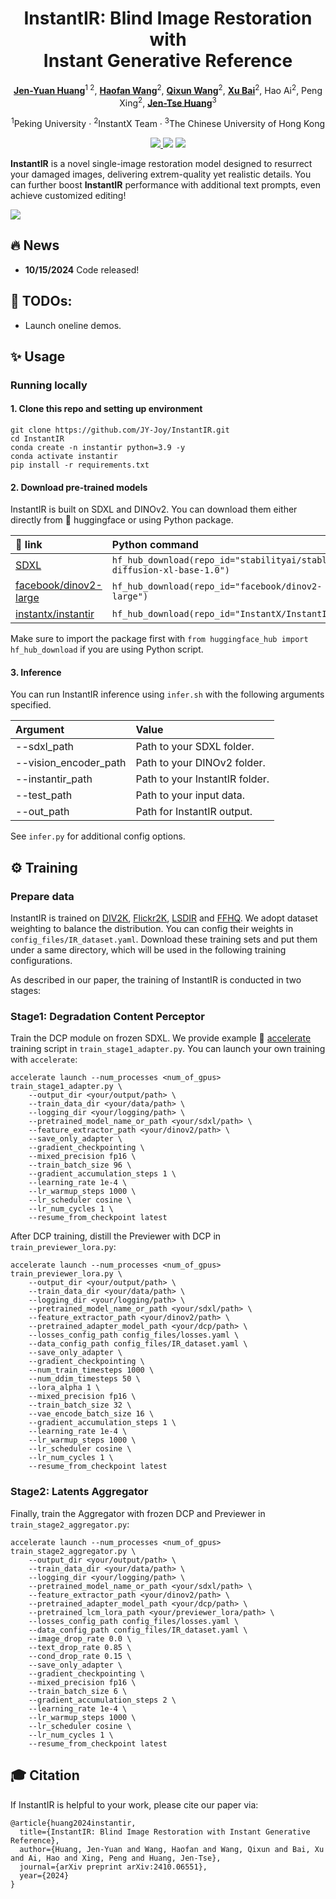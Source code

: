 <div align="center">
<h1>InstantIR: Blind Image Restoration with</br>Instant Generative Reference</h1>

[**Jen-Yuan Huang**](https://jy-joy.github.io)<sup>1&nbsp;2</sup>, [**Haofan Wang**](https://haofanwang.github.io/)<sup>2</sup>, [**Qixun Wang**](https://github.com/wangqixun)<sup>2</sup>, [**Xu Bai**](https://huggingface.co/baymin0220)<sup>2</sup>, Hao Ai<sup>2</sup>, Peng Xing<sup>2</sup>, [**Jen-Tse Huang**](https://penguinnnnn.github.io)<sup>3</sup> <br>

<sup>1</sup>Peking University · <sup>2</sup>InstantX Team · <sup>3</sup>The Chinese University of Hong Kong

<!-- <sup>*</sup>corresponding authors -->

<a href='https://arxiv.org/abs/2410.06551'><img src='https://img.shields.io/badge/arXiv-2410.06551-b31b1b.svg'>
<a href='https://jy-joy.github.io/InstantIR/'><img src='https://img.shields.io/badge/Project-Page-green'></a>
<a href='https://huggingface.co/InstantX/InstantIR'><img src='https://img.shields.io/static/v1?label=Model&message=Huggingface&color=orange'></a> 
<!-- [![GitHub](https://img.shields.io/github/stars/InstantID/InstantID?style=social)](https://github.com/InstantID/InstantID) -->

<!-- <a href='https://huggingface.co/spaces/InstantX/InstantID'><img src='https://img.shields.io/badge/%F0%9F%A4%97%20Hugging%20Face-Spaces-blue'></a>
[![ModelScope](https://img.shields.io/badge/ModelScope-Studios-blue)](https://modelscope.cn/studios/instantx/InstantID/summary)
[![Open in OpenXLab](https://cdn-static.openxlab.org.cn/app-center/openxlab_app.svg)](https://openxlab.org.cn/apps/detail/InstantX/InstantID) -->

</div>

**InstantIR** is a novel single-image restoration model designed to resurrect your damaged images, delivering extrem-quality yet realistic details. You can further boost **InstantIR** performance with additional text prompts, even achieve customized editing!


<!-- >**Abstract**: <br>
> Handling test-time unknown degradation is the major challenge in Blind Image Restoration (BIR), necessitating high model generalization. An effective strategy is to incorporate prior knowledge, either from human input or generative model. In this paper, we introduce Instant-reference Image Restoration (InstantIR), a novel diffusion-based BIR method which dynamically adjusts generation condition during inference. We first extract a compact representation of the input via a pre-trained vision encoder. At each generation step, this representation is used to decode current diffusion latent and instantiate it in the generative prior. The degraded image is then encoded with this reference, providing robust generation condition. We observe the variance of generative references fluctuate with degradation intensity, which we further leverage as an indicator for developing a sampling algorithm adaptive to input quality. Extensive experiments demonstrate InstantIR achieves state-of-the-art performance and offering outstanding visual quality. Through modulating generative references with textual description, InstantIR can restore extreme degradation and additionally feature creative restoration. -->

<img src='assets/teaser_figure.png'>

## 🔥 News
- **10/15/2024** Code released!

## 📝 TODOs:
- Launch oneline demos.

## ✨ Usage
<!-- ### Online Demo
We provide a Gradio Demo on 🤗, click the button below and have fun with InstantIR! -->

### Running locally
#### 1. Clone this repo and setting up environment
```
git clone https://github.com/JY-Joy/InstantIR.git
cd InstantIR
conda create -n instantir python=3.9 -y
conda activate instantir
pip install -r requirements.txt
```

#### 2. Download pre-trained models

InstantIR is built on SDXL and DINOv2. You can download them either directly from 🤗 huggingface or using Python package.

| 🤗 link | Python command
| :--- | :----------
|[SDXL](https://huggingface.co/stabilityai/stable-diffusion-xl-base-1.0) | `hf_hub_download(repo_id="stabilityai/stable-diffusion-xl-base-1.0")`
|[facebook/dinov2-large](https://huggingface.co/facebook/dinov2-large) | `hf_hub_download(repo_id="facebook/dinov2-large")`
|[instantx/instantir](https://huggingface.co/facebook/dinov2-large) | `hf_hub_download(repo_id="InstantX/InstantIR")`

Make sure to import the package first with `from huggingface_hub import hf_hub_download` if you are using Python script.

#### 3. Inference

You can run InstantIR inference using `infer.sh` with the following arguments specified.

| Argument | Value
| :--- | :----------
|--sdxl_path | Path to your SDXL folder.
|--vision_encoder_path | Path to your DINOv2 folder.
|--instantir_path | Path to your InstantIR folder.
|--test_path | Path to your input data.
|--out_path | Path for InstantIR output.

See `infer.py` for additional config options. 

## ⚙️ Training

### Prepare data

InstantIR is trained on [DIV2K](https://www.kaggle.com/datasets/joe1995/div2k-dataset), [Flickr2K](https://www.kaggle.com/datasets/daehoyang/flickr2k), [LSDIR](https://data.vision.ee.ethz.ch/yawli/index.html) and [FFHQ](https://www.kaggle.com/datasets/rahulbhalley/ffhq-1024x1024). We adopt dataset weighting to balance the distribution. You can config their weights in ```config_files/IR_dataset.yaml```. Download these training sets and put them under a same directory, which will be used in the following training configurations.

As described in our paper, the training of InstantIR is conducted in two stages:

### Stage1: Degradation Content Perceptor

Train the DCP module on frozen SDXL. We provide example 🤗 [accelerate](https://huggingface.co/docs/accelerate/index) training script in `train_stage1_adapter.py`. You can launch your own training with `accelerate`:

```
accelerate launch --num_processes <num_of_gpus> train_stage1_adapter.py \
    --output_dir <your/output/path> \
    --train_data_dir <your/data/path> \
    --logging_dir <your/logging/path> \
    --pretrained_model_name_or_path <your/sdxl/path> \
    --feature_extractor_path <your/dinov2/path> \
    --save_only_adapter \
    --gradient_checkpointing \
    --mixed_precision fp16 \
    --train_batch_size 96 \
    --gradient_accumulation_steps 1 \
    --learning_rate 1e-4 \
    --lr_warmup_steps 1000 \
    --lr_scheduler cosine \
    --lr_num_cycles 1 \
    --resume_from_checkpoint latest
```

After DCP training, distill the Previewer with DCP in `train_previewer_lora.py`:

```
accelerate launch --num_processes <num_of_gpus> train_previewer_lora.py \
    --output_dir <your/output/path> \
    --train_data_dir <your/data/path> \
    --logging_dir <your/logging/path> \
    --pretrained_model_name_or_path <your/sdxl/path> \
    --feature_extractor_path <your/dinov2/path> \
    --pretrained_adapter_model_path <your/dcp/path> \
    --losses_config_path config_files/losses.yaml \
    --data_config_path config_files/IR_dataset.yaml \
    --save_only_adapter \
    --gradient_checkpointing \
    --num_train_timesteps 1000 \
    --num_ddim_timesteps 50 \
    --lora_alpha 1 \
    --mixed_precision fp16 \
    --train_batch_size 32 \
    --vae_encode_batch_size 16 \
    --gradient_accumulation_steps 1 \
    --learning_rate 1e-4 \
    --lr_warmup_steps 1000 \
    --lr_scheduler cosine \
    --lr_num_cycles 1 \
    --resume_from_checkpoint latest
```


### Stage2: Latents Aggregator

Finally, train the Aggregator with frozen DCP and Previewer in `train_stage2_aggregator.py`:

```
accelerate launch --num_processes <num_of_gpus> train_stage2_aggregator.py \
    --output_dir <your/output/path> \
    --train_data_dir <your/data/path> \
    --logging_dir <your/logging/path> \
    --pretrained_model_name_or_path <your/sdxl/path> \
    --feature_extractor_path <your/dinov2/path> \
    --pretrained_adapter_model_path <your/dcp/path> \
    --pretrained_lcm_lora_path <your/previewer_lora/path> \
    --losses_config_path config_files/losses.yaml \
    --data_config_path config_files/IR_dataset.yaml \
    --image_drop_rate 0.0 \
    --text_drop_rate 0.85 \
    --cond_drop_rate 0.15 \
    --save_only_adapter \
    --gradient_checkpointing \
    --mixed_precision fp16 \
    --train_batch_size 6 \
    --gradient_accumulation_steps 2 \
    --learning_rate 1e-4 \
    --lr_warmup_steps 1000 \
    --lr_scheduler cosine \
    --lr_num_cycles 1 \
    --resume_from_checkpoint latest
```

## 🎓 Citation

If InstantIR is helpful to your work, please cite our paper via:

```
@article{huang2024instantir,
  title={InstantIR: Blind Image Restoration with Instant Generative Reference},
  author={Huang, Jen-Yuan and Wang, Haofan and Wang, Qixun and Bai, Xu and Ai, Hao and Xing, Peng and Huang, Jen-Tse},
  journal={arXiv preprint arXiv:2410.06551},
  year={2024}
}
```